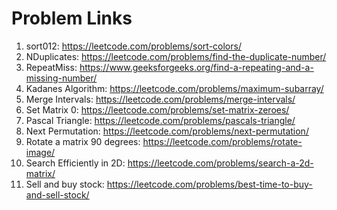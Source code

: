 # Problem Links

1. sort012: https://leetcode.com/problems/sort-colors/
2. NDuplicates: https://leetcode.com/problems/find-the-duplicate-number/
3. RepeatMiss: https://www.geeksforgeeks.org/find-a-repeating-and-a-missing-number/
4. Kadanes Algorithm: https://leetcode.com/problems/maximum-subarray/
5. Merge Intervals: https://leetcode.com/problems/merge-intervals/
6. Set Matrix 0: https://leetcode.com/problems/set-matrix-zeroes/
7. Pascal Triangle: https://leetcode.com/problems/pascals-triangle/
8. Next Permutation: https://leetcode.com/problems/next-permutation/
9. Rotate a matrix 90 degrees: https://leetcode.com/problems/rotate-image/
10. Search Efficiently in 2D: https://leetcode.com/problems/search-a-2d-matrix/
11. Sell and buy stock: https://leetcode.com/problems/best-time-to-buy-and-sell-stock/
